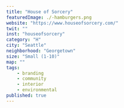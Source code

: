```yaml
---
title: "House of Sorcery"
featuredImage: ./-hamburgers.png
website: "https://www.houseofsorcery.com/"
twit: ""
inst: "houseofsorcery"
category: "H"
city: "Seattle"
neighborhood: "Georgetown"
size: "Small (1-10)"
map: ""
tags:
    - branding
    - community
    - interior
    - environmental
published: true
---
```




